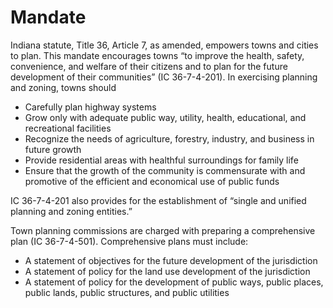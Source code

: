 # Mandate

Indiana statute, Title 36, Article 7, as amended, empowers towns and cities to plan.  This mandate encourages towns “to improve the health, safety, convenience, and welfare of their citizens and to plan for the future development of their communities” (IC 36-7-4-201).  In exercising planning and zoning, towns should
- Carefully plan highway systems
- Grow only with adequate public way, utility, health, educational, and recreational facilities
- Recognize the needs of agriculture, forestry, industry, and business in future growth
- Provide residential areas with healthful surroundings for family life
- Ensure that the growth of the community is commensurate with and promotive of the efficient and economical use of public funds

IC 36-7-4-201 also provides for the establishment of “single and unified planning and zoning entities.” 

Town planning commissions are charged with preparing a comprehensive plan (IC 36-7-4-501).  Comprehensive plans must include: 

- A statement of objectives for the future development of the jurisdiction
- A statement of policy for the land use development of the jurisdiction
- A statement of policy for the development of public ways, public places, public lands, public structures, and public utilities
